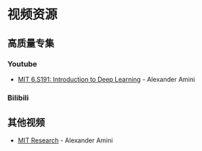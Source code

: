 # 视频资源

## 高质量专集
### Youtube
* [MIT 6.S191: Introduction to Deep Learning](https://www.youtube.com/playlist?list=PLtBw6njQRU-rwp5__7C0oIVt26ZgjG9NI) - Alexander Amini

### Bilibili


## 其他视频
* [MIT Research](https://www.youtube.com/playlist?list=PLtBw6njQRU-ovlOqDdN3NctLcWAlBWk5Q) - Alexander Amini